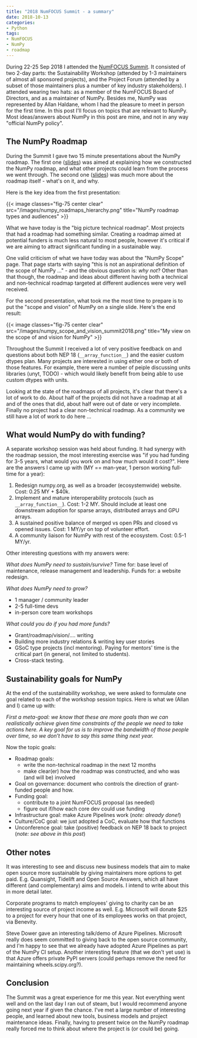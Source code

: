 ```yaml
---
title: "2018 NumFOCUS Summit - a summary"
date: 2018-10-13
categories:
- Python
tags:
- NumFOCUS
- NumPy
- roadmap
---
```


During 22-25 Sep 2018 I attended the [NumFOCUS Summit](https://summit.numfocus.org). It consisted of two 2-day parts: the Sustainability Workshop (attended by 1-3 maintainers of almost all sponsored projects), and the Project Forum (attended by a subset of those maintainers plus a number of key industry stakeholders).  I attended wearing two hats: as a member of the NumFOCUS Board of Directors, and as a maintainer of NumPy.  Besides me, NumPy was represented by Allan Haldane, whom I had the pleasure to meet in person for the first time.  In this post I'll focus on topics that are relevant to NumPy.  Most ideas/answers about NumPy in this post are mine, and not in any way "official NumPy policy".


## The NumPy Roadmap

During the Summit I gave two 15 minute presentations about the NumPy roadmap.  The first one ([slides](https://www.slideshare.net/RalfGommers/numfocussummit2018roadmapssession)) was aimed at explaining how we constructed the NumPy roadmap, and what other projects could learn from the process we went through.  The second one ([slides](https://www.slideshare.net/RalfGommers/numpy-roadmap-presentation-at-numfocus-forum)) was much more about the roadmap itself - what's on it, and why.

Here is the key idea from the first presentation:

{{< image classes="fig-75 center clear" src="/images/numpy_roadmaps_hierarchy.png" title="NumPy roadmap types and audiences" >}}

What we have today is the "big picture technical roadmap".  Most projects that had a roadmap had something similar.  Creating a roadmap aimed at potential funders is much less natural to most people, however it's critical if we are aiming to attract significant funding in a sustainable way. 

One valid criticism of what we have today was about the "NumPy Scope" page.  That page starts with saying "this is not an aspirational definition of the scope of NumPy ..." - and the obvious question is: *why not*?  Other than that though, the roadmap and ideas about different having both a technical and non-technical roadmap targeted at different audiences were very well received.

For the second presentation, what took me the most time to prepare is to put the "scope and vision" of NumPy on a single slide.  Here's the end result:

{{< image classes="fig-75 center clear" src="/images/numpy_scope_and_vision_summit2018.png" title="My view on the scope of and vision for NumPy" >}}

Throughout the Summit I received a lot of very positive feedback on and questions about both NEP 18 (`__array_function__`) and the easier custom dtypes plan.  Many projects are interested in using either one or both of those features.  For example, there were a number of peiple discussing units libraries (unyt, TODO) - which would likely benefit from being able to use custom dtypes with units.

Looking at the state of the roadmaps of all projects, it's clear that there's a lot of work to do.  About half of the projects did not have a roadmap at all and of the ones that did, about half were out of date or very incomplete.  Finally no project had a clear non-technical roadmap.  As a community we still have a lot of work to do here ...


## What would NumPy do with funding?

A separate workshop session was held about funding.  It had synergy with the roadmap session, the most interesting exercise was "if you had funding for 3-5 years, what would you work on and how much would it cost?".  Here are the answers I came up with (MY == man-year, 1 person working full-time for a year):

1. Redesign numpy.org, as well as a broader (ecosystemwide) website.  Cost: 0.25 MY + $40k.
2. Implement and mature interoperability protocols (such as `__array_function__`).  Cost: 1-2 MY.  Should include at least one downstream adoption for sparse arrays, distributed arrays and GPU arrays.
3. A sustained positive balance of merged vs open PRs and closed vs opened issues.  Cost: 1 MY/yr on top of volunteer effort.
4. A community liaison for NumPy with rest of the ecosystem.  Cost: 0.5-1 MY/yr.

Other interesting questions with my answers were:

*What does NumPy need to sustain/survive?*
Time for: base level of maintenance, release management and leadership.
Funds for: a website redesign.

*What does NumPy need to grow?*

- 1 manager / community leader
- 2-5 full-time devs
- in-person core team workshops

*What could you do if you had more funds?*

- Grant/roadmap/vision/.... writing
- Building more industry relations & writing key user stories
- GSoC type projects (incl mentoring).  Paying for mentors' time is the critical part (in general, not limited to students).
- Cross-stack testing.


## Sustainability goals for NumPy

At the end of the sustainability workshop, we were asked to formulate one goal related to each of the workshop session topics.  Here is what we (Allan and I) came up with:

*First a meta-goal: we know that these are more goals than we can realistically achieve given time constraints of the people we need to take actions here. A key goal for us is to improve the bandwidth of those people over time, so we don’t have to say this same thing next year.*

Now the topic goals:

- Roadmap goals:
    - write the non-technical roadmap in the next 12 months
    - make clear(er) how the roadmap was constructed, and who was (and will be) involved
- Goal on governance: document who controls the direction of grant-funded people and how.
- Funding goal: 
    - contribute to a joint NumFOCUS proposal (as needed)
    - figure out if/how each core dev could use funding
- Infrastructure goal: make Azure Pipelines work (*note: already done!*)
- Culture/CoC goal: we just adopted a CoC, evaluate how that functions
- Unconference goal: take (positive) feedback on NEP 18 back to project (*note: see above in this post*)


## Other notes

It was interesting to see and discuss new business models that aim to make open source more sustainable by giving maintainers more options to get paid.  E.g. Quansight, Tidelift and Open Source Answers, which all have different (and complementary) aims and models.  I intend to write about this in more detail later.

Corporate programs to match employees' giving to charity can be an interesting source of project income as well.  E.g. Microsoft will donate $25 to a project for every hour that one of its employees works on that project, via Benevity.

Steve Dower gave an interesting talk/demo of Azure Pipelines.  Microsoft really does seem committed to giving back to the open source community, and I'm happy to see that we already have adopted Azure Pipelines as part of the NumPy CI setup.  Another interesting feature (that we don't yet use) is that Azure offers private PyPI servers (could perhaps remove the need for maintaining wheels.scipy.org?).


## Conclusion

The Summit was a great experience for me this year.  Not everything went well and on the last day I ran out of steam, but I would recommend anyone going next year if given the chance.  I've met a large number of interesting people, and learned about new tools, business models and project maintenance ideas.  Finally, having to present twice on the NumPy roadmap really forced me to think about where the project is (or could be) going.
